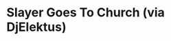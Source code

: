 <!--
id: 611044419
link: http://tumblr.atmos.org/post/611044419/slayer-goes-to-church-via-djelektus
slug: slayer-goes-to-church-via-djelektus
date: Tue May 18 2010 14:27:28 GMT-0700 (PDT)
publish: 2010-05-018
tags: 
title: Slayer Goes To Church (via DjElektus)
-->


Slayer Goes To Church (via DjElektus)
=====================================



